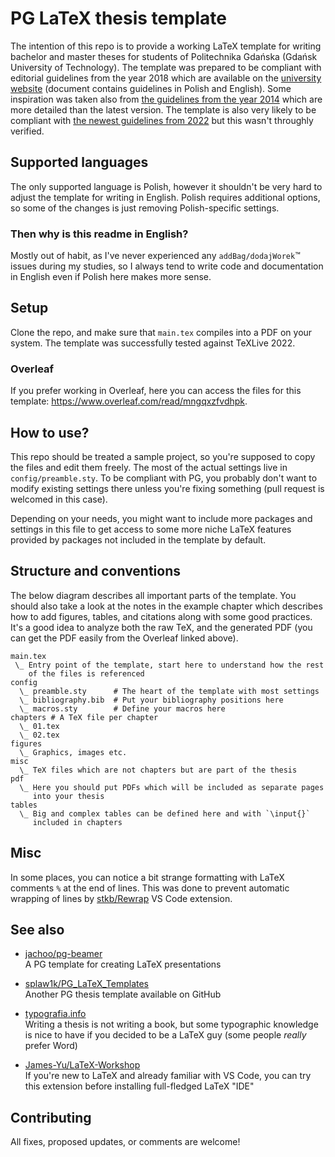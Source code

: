 # PG LaTeX thesis template

The intention of this repo is to provide a working LaTeX template for
writing bachelor and master theses for students of Politechnika Gdańska
(Gdańsk University of Technology). The template was prepared to be
compliant with editorial guidelines from the year 2018 which are
available on the [university
website](https://pg.edu.pl/documents/8597924/15531473/ZR%2022-2018)
(document contains guidelines in Polish and English). Some inspiration
was taken also from [the guidelines from the year
2014](https://eti.pg.edu.pl/documents/1115629/0/zarz%C4%85dzenie%20wytyczne%20pracy)
which are more detailed than the latest version. The template is also
very likely to be compliant with [the newest guidelines from 2022](
https://cdn.files.pg.edu.pl/eti/Dziekanat/regulaminy/WYTYCZNE%20%20DLA%20%20AUTOR%C3%93W%20%20PRAC%20%20I%20%20PROJEKT%C3%93W%20%20DYPLOMOWYCH%20%20na%20PG.pdf)
but this wasn't throughly verified.

## Supported languages

The only supported language is Polish, however it shouldn't be very hard
to adjust the template for writing in English. Polish requires
additional options, so some of the changes is just removing
Polish-specific settings.

### Then why is this readme in English?

Mostly out of habit, as I've never experienced any
`addBag/dodajWorek`:tm: issues during my studies, so I always tend to
write code and documentation in English even if Polish here makes more
sense.

## Setup

Clone the repo, and make sure that `main.tex` compiles into a PDF on
your system. The template was successfully tested against TeXLive 2022.

### Overleaf

If you prefer working in Overleaf, here you can access the files for
this template: <https://www.overleaf.com/read/mngqxzfvdhpk>.

## How to use?

This repo should be treated a sample project, so you're supposed to copy
the files and edit them freely. The most of the actual settings live in
`config/preamble.sty`. To be compliant with PG, you probably don't want
to modify existing settings there unless you're fixing something (pull
request is welcomed in this case).

Depending on your needs, you might want to include more packages and
settings in this file to get access to some more niche LaTeX features
provided by packages not included in the template by default.

## Structure and conventions

The below diagram describes all important parts of the template. You
should also take a look at the notes in the example chapter which
describes how to add figures, tables, and citations along with some good
practices. It's a good idea to analyze both the raw TeX, and the
generated PDF (you can get the PDF easily from the Overleaf linked
above).

```
main.tex
 \_ Entry point of the template, start here to understand how the rest
    of the files is referenced
config
  \_ preamble.sty      # The heart of the template with most settings
  \_ bibliography.bib  # Put your bibliography positions here
  \_ macros.sty        # Define your macros here
chapters # A TeX file per chapter
  \_ 01.tex
  \_ 02.tex
figures
  \_ Graphics, images etc.
misc
  \_ TeX files which are not chapters but are part of the thesis
pdf
  \_ Here you should put PDFs which will be included as separate pages
     into your thesis
tables
  \_ Big and complex tables can be defined here and with `\input{}`
     included in chapters
```

## Misc

In some places, you can notice a bit strange formatting with LaTeX
comments `%` at the end of lines. This was done to prevent automatic
wrapping of lines by [stkb/Rewrap](https://github.com/stkb/Rewrap) VS
Code extension.

## See also

* [jachoo/pg-beamer](https://github.com/jachoo/pg-beamer)\
  A PG template for creating LaTeX presentations

* [splaw1k/PG_LaTeX_Templates](https://github.com/splaw1k/PG_LaTeX_Templates)\
  Another PG thesis template available on GitHub

* [typografia.info](https://typografia.info/podstawy)\
  Writing a thesis is not writing a book, but some typographic knowledge
  is nice to have if you decided to be a LaTeX guy (some people *really*
  prefer Word)

* [James-Yu/LaTeX-Workshop](https://github.com/James-Yu/LaTeX-Workshop)\
  If you're new to LaTeX and already familiar with VS Code, you can try
  this extension before installing full-fledged LaTeX "IDE"

## Contributing

All fixes, proposed updates, or comments are welcome!
